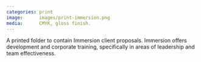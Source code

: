 ```yaml
---
categories: print
image:      images/print-immersion.png
media:      CMYK, gloss finish.
---
```

A printed folder to contain Immersion client proposals. Immersion offers 
development and corporate training, specifically in areas of leadership and 
team effectiveness. 
